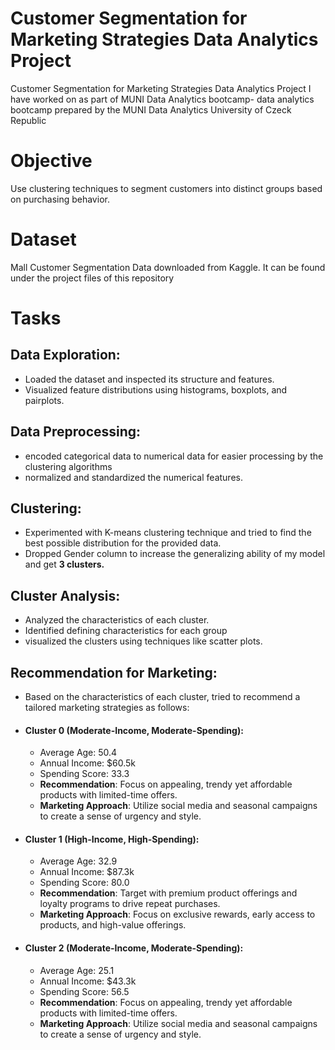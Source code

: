 # Customer Segmentation for Marketing Strategies Data Analytics Project
Customer Segmentation for Marketing Strategies Data Analytics Project I have worked on as part of MUNI Data Analytics bootcamp- data analytics bootcamp prepared by the MUNI Data Analytics University of Czeck Republic

# Objective
Use clustering techniques to segment customers into distinct groups based on purchasing behavior.

# Dataset
Mall Customer Segmentation Data downloaded from Kaggle. It can be found under the project files of this repository

# Tasks
## Data Exploration: 
- Loaded the dataset and inspected its structure and features. 
- Visualized feature distributions using histograms, boxplots, and pairplots.

## Data Preprocessing:
- encoded categorical data to numerical data for easier processing by the clustering algorithms
- normalized and standardized the numerical features.

## Clustering: 
- Experimented with K-means clustering technique and tried to find the best possible distribution for the provided data.
- Dropped Gender column to increase the generalizing ability of my model and get **3 clusters.**

## Cluster Analysis: 
- Analyzed the characteristics of each cluster.
- Identified defining characteristics for each group
- visualized the clusters using techniques like scatter plots.

## Recommendation for Marketing: 
- Based on the characteristics of each cluster, tried to recommend a tailored marketing strategies as follows:
- #### Cluster 0 (Moderate-Income, Moderate-Spending):
  - Average Age: 50.4
  - Annual Income: $60.5k
  - Spending Score: 33.3
  - **Recommendation**: Focus on appealing, trendy yet affordable products with limited-time offers.
  - **Marketing Approach**: Utilize social media and seasonal campaigns to create a sense of urgency and style.

- #### Cluster 1 (High-Income, High-Spending):
  - Average Age: 32.9
  - Annual Income: $87.3k
  - Spending Score: 80.0
  - **Recommendation**: Target with premium product offerings and loyalty programs to drive repeat purchases.
  - **Marketing Approach**: Focus on exclusive rewards, early access to products, and high-value offerings.

- #### Cluster 2 (Moderate-Income, Moderate-Spending):
  - Average Age: 25.1
  - Annual Income: $43.3k
  - Spending Score: 56.5
  - **Recommendation**: Focus on appealing, trendy yet affordable products with limited-time offers.
  - **Marketing Approach**: Utilize social media and seasonal campaigns to create a sense of urgency and style.


